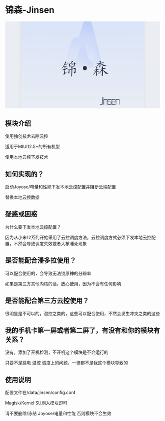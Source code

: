 # 锦森-Jinsen
![Header](https://github.com/Jinsens/Jinsen/blob/main/Jinsen.png "Header")
## 模块介绍
使用独创技术去除云控

适用于MIUI12.5+的所有机型

使用本地云控下发技术

## 如何实现的？

启动Joyose/电量和性能下发本地云控配置并阻断云端配置

替换本地云控数据

## 疑惑或困惑

为什么要下发本地云控配置？

因为从小米12系列开始采用了云控调度方法，云控调度方式必须下发本地云控配置，不然会导致调度失效或者大核睡死现象

## 是否能配合潘多拉使用？

可以配合使用的，会导致无法锁原神的分辨率

如果是第三方其他内核的话，放心使用，因为不会有任何影响

## 是否能配合第三方云控使用？

很明显是不可以的，温控之类的，这些可以配合使用，不然会发生冲突之类的这些

## 我的手机卡第一屏或者第二屏了，有没有和你的模块有关系？

没有，添加了开机检测，不开机这个模块是不会运行的

只要不是跳电 温控 调度上的问题，一律都不是我这个模块导致的

## 使用说明

配置文件在/data/jinsen/config.conf

Magisk/Kernel SU刷入模块即可

请不要删除/冻结 Joyose/电量和性能 
否则模块不会生效

